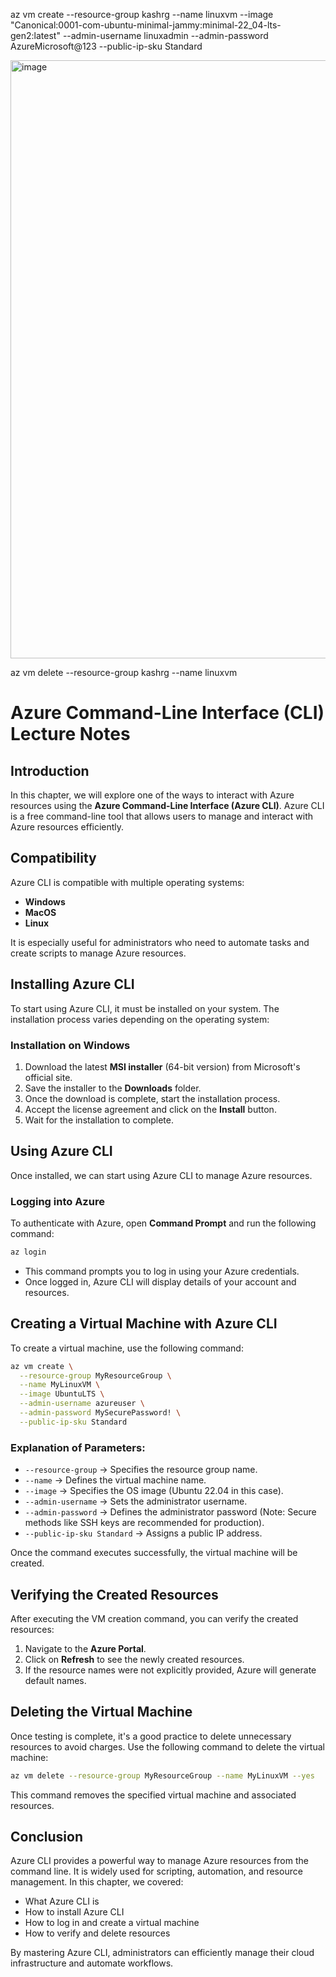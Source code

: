  az vm create --resource-group kashrg --name linuxvm --image "Canonical:0001-com-ubuntu-minimal-jammy:minimal-22_04-lts-gen2:latest" --admin-username linuxadmin --admin-password AzureMicrosoft@123 --public-ip-sku Standard

 <img width="957" alt="image" src="https://github.com/user-attachments/assets/aab4538b-56b1-4df7-a446-e7404698df69" />

 az vm delete --resource-group kashrg --name linuxvm

 
# Azure Command-Line Interface (CLI) Lecture Notes

## Introduction

In this chapter, we will explore one of the ways to interact with Azure resources using the **Azure Command-Line Interface (Azure CLI)**. Azure CLI is a free command-line tool that allows users to manage and interact with Azure resources efficiently.

## Compatibility

Azure CLI is compatible with multiple operating systems:
- **Windows**
- **MacOS**
- **Linux**

It is especially useful for administrators who need to automate tasks and create scripts to manage Azure resources.

## Installing Azure CLI

To start using Azure CLI, it must be installed on your system. The installation process varies depending on the operating system:

### Installation on Windows
1. Download the latest **MSI installer** (64-bit version) from Microsoft's official site.
2. Save the installer to the **Downloads** folder.
3. Once the download is complete, start the installation process.
4. Accept the license agreement and click on the **Install** button.
5. Wait for the installation to complete.

## Using Azure CLI

Once installed, we can start using Azure CLI to manage Azure resources.

### Logging into Azure
To authenticate with Azure, open **Command Prompt** and run the following command:

```sh
az login
```

- This command prompts you to log in using your Azure credentials.
- Once logged in, Azure CLI will display details of your account and resources.

## Creating a Virtual Machine with Azure CLI

To create a virtual machine, use the following command:

```sh
az vm create \
  --resource-group MyResourceGroup \
  --name MyLinuxVM \
  --image UbuntuLTS \
  --admin-username azureuser \
  --admin-password MySecurePassword! \
  --public-ip-sku Standard
```

### Explanation of Parameters:
- `--resource-group` → Specifies the resource group name.
- `--name` → Defines the virtual machine name.
- `--image` → Specifies the OS image (Ubuntu 22.04 in this case).
- `--admin-username` → Sets the administrator username.
- `--admin-password` → Defines the administrator password (Note: Secure methods like SSH keys are recommended for production).
- `--public-ip-sku Standard` → Assigns a public IP address.

Once the command executes successfully, the virtual machine will be created.

## Verifying the Created Resources

After executing the VM creation command, you can verify the created resources:
1. Navigate to the **Azure Portal**.
2. Click on **Refresh** to see the newly created resources.
3. If the resource names were not explicitly provided, Azure will generate default names.

## Deleting the Virtual Machine

Once testing is complete, it's a good practice to delete unnecessary resources to avoid charges. Use the following command to delete the virtual machine:

```sh
az vm delete --resource-group MyResourceGroup --name MyLinuxVM --yes
```

This command removes the specified virtual machine and associated resources.

## Conclusion

Azure CLI provides a powerful way to manage Azure resources from the command line. It is widely used for scripting, automation, and resource management. In this chapter, we covered:
- What Azure CLI is
- How to install Azure CLI
- How to log in and create a virtual machine
- How to verify and delete resources

By mastering Azure CLI, administrators can efficiently manage their cloud infrastructure and automate workflows.
